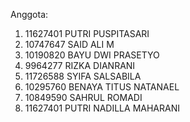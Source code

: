 Anggota:

1. 11627401 PUTRI PUSPITASARI
2. 10747647 SAID ALI M
3. 10190820 BAYU DWI PRASETYO
4. 9964277 RIZKA DIANRANI
5. 11726588 SYIFA SALSABILA
6. 10295760 BENAYA TITUS NATANAEL
7. 10849590 SAHRUL ROMADI
8. 11627401 PUTRI NADILLA MAHARANI
